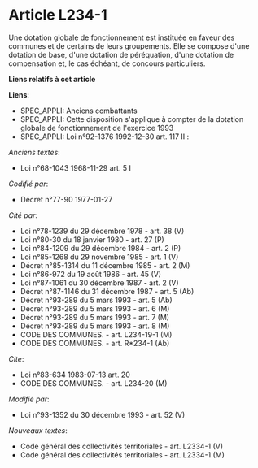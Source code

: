 # Article L234-1

Une dotation globale de fonctionnement est instituée en faveur des communes et de certains de leurs groupements. Elle se
compose d'une dotation de base, d'une dotation de péréquation, d'une dotation de compensation et, le cas échéant, de concours
particuliers.

**Liens relatifs à cet article**

**Liens**:

  - SPEC_APPLI: Anciens combattants
  - SPEC_APPLI: Cette disposition s'applique à compter de la dotation globale de fonctionnement de l'exercice 1993
  - SPEC_APPLI: Loi n°92-1376 1992-12-30 art. 117 II :

_Anciens textes_:

  - Loi n°68-1043 1968-11-29 art. 5 I

_Codifié par_:

  - Décret n°77-90 1977-01-27

_Cité par_:

  - Loi n°78-1239 du 29 décembre 1978 - art. 38 (V)
  - Loi n°80-30 du 18 janvier 1980 - art. 27 (P)
  - Loi n°84-1209 du 29 décembre 1984 - art. 2 (P)
  - Loi n°85-1268 du 29 novembre 1985 - art. 1 (V)
  - Décret n°85-1314 du 11 décembre 1985 - art. 2 (M)
  - Loi n°86-972 du 19 août 1986 - art. 45 (V)
  - Loi n°87-1061 du 30 décembre 1987 - art. 2 (V)
  - Décret n°87-1146 du 31 décembre 1987 - art. 5 (Ab)
  - Décret n°93-289 du 5 mars 1993 - art. 5 (Ab)
  - Décret n°93-289 du 5 mars 1993 - art. 6 (M)
  - Décret n°93-289 du 5 mars 1993 - art. 7 (M)
  - Décret n°93-289 du 5 mars 1993 - art. 8 (M)
  - CODE DES COMMUNES. - art. L234-19-1 (M)
  - CODE DES COMMUNES. - art. R*234-1 (Ab)

_Cite_:

  - Loi n°83-634 1983-07-13 art. 20
  - CODE DES COMMUNES. - art. L234-20 (M)

_Modifié par_:

  - Loi n°93-1352 du 30 décembre 1993 - art. 52 (V)

_Nouveaux textes_:

  - Code général des collectivités territoriales - art. L2334-1 (V)
  - Code général des collectivités territoriales - art. L2334-1 (M)
